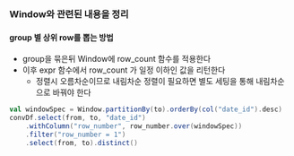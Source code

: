 ### Window와 관련된 내용을 정리

#### group 별 상위 row를 뽑는 방법
- group을 묶은뒤 Window에 row_count 함수를 적용한다
- 이후 expr 함수에서 row_count 가 일정 이하인 값을 리턴한다
  - 정렬시 오름차순이므로 내림차순 정렬이 필요하면 별도 세팅을 통해 내림차순으로 바꿔야 한다

```scala
val windowSpec = Window.partitionBy(to).orderBy(col("date_id").desc)
convDf.select(from, to, "date_id")
    .withColumn("row_number", row_number.over(windowSpec))
    .filter("row_number = 1")
    .select(from, to).distinct()
```
